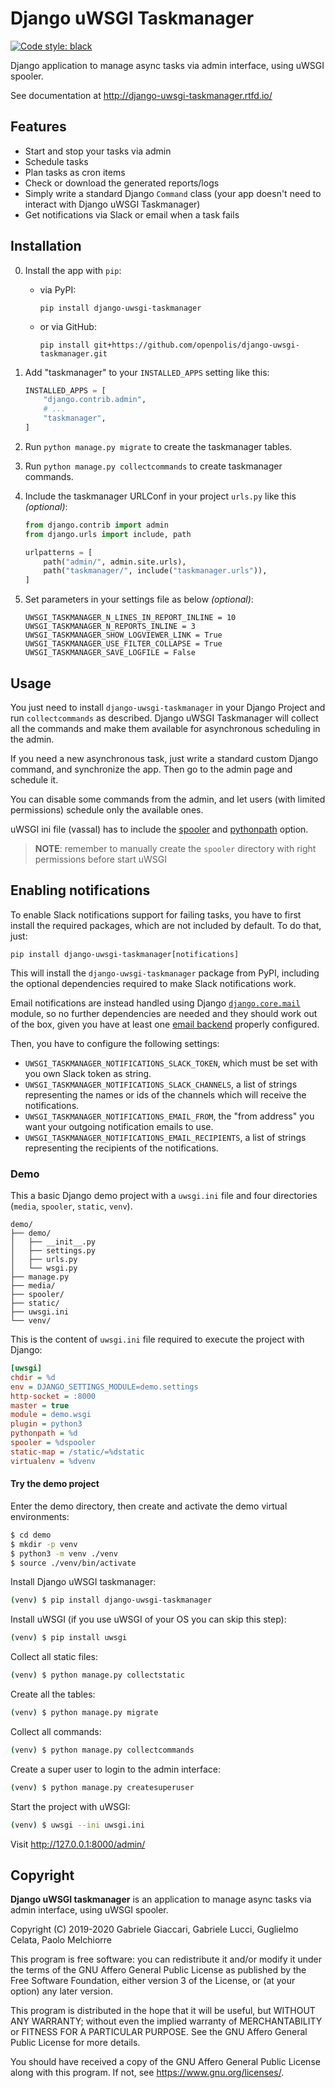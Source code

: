 # Django uWSGI Taskmanager

[![Code style: black](https://img.shields.io/badge/code%20style-black-000000.svg)](https://github.com/python/black)

Django application to manage async tasks via admin interface, using uWSGI spooler.

See documentation at http://django-uwsgi-taskmanager.rtfd.io/

## Features

- Start and stop your tasks via admin
- Schedule tasks
- Plan tasks as cron items
- Check or download the generated reports/logs
- Simply write a standard Django `Command` class (your app doesn't need to interact with Django uWSGI Taskmanager)
- Get notifications via Slack or email when a task fails

## Installation

0.  Install the app with `pip`:

    -  via PyPI:

       `pip install django-uwsgi-taskmanager`

    -  or via GitHub:

       `pip install git+https://github.com/openpolis/django-uwsgi-taskmanager.git`

1.  Add "taskmanager" to your `INSTALLED_APPS` setting like this:

    ```python
    INSTALLED_APPS = [
        "django.contrib.admin",
        # ...
        "taskmanager",
    ]
    ```

2. Run `python manage.py migrate` to create the taskmanager tables.

3. Run `python manage.py collectcommands` to create taskmanager commands.

4. Include the taskmanager URLConf in your project `urls.py` like this _(optional)_:

    ```python
    from django.contrib import admin
    from django.urls import include, path
    
    urlpatterns = [
        path("admin/", admin.site.urls),
        path("taskmanager/", include("taskmanager.urls")),
    ]
    ```

5. Set parameters in your settings file as below _(optional)_:

    ```pythonstub
    UWSGI_TASKMANAGER_N_LINES_IN_REPORT_INLINE = 10
    UWSGI_TASKMANAGER_N_REPORTS_INLINE = 3
    UWSGI_TASKMANAGER_SHOW_LOGVIEWER_LINK = True
    UWSGI_TASKMANAGER_USE_FILTER_COLLAPSE = True
    UWSGI_TASKMANAGER_SAVE_LOGFILE = False
    ```

## Usage

You just need to install `django-uwsgi-taskmanager` in your Django Project and run `collectcommands` as described.
Django uWSGI Taskmanager will collect all the commands and make them available for asynchronous scheduling in the admin.

If you need a new asynchronous task, just write a standard custom Django command, and synchronize the app. Then go to the admin page and schedule it.

You can disable some commands from the admin, and let users (with limited permissions) schedule only the available ones.

uWSGI ini file (vassal) has to include the [spooler](https://uwsgi-docs.readthedocs.io/en/latest/Spooler.html) and [pythonpath](https://uwsgi-docs.readthedocs.io/en/latest/PythonDecorators.html) option.

> **NOTE**: remember to manually create the `spooler` directory with right permissions before start uWSGI

## Enabling notifications

To enable Slack notifications support for failing tasks, you have to first install the
required packages, which are not included by default. To do that, just:

    pip install django-uwsgi-taskmanager[notifications]
    
This will install the `django-uwsgi-taskmanager` package from PyPI, including the optional dependencies
required to make Slack notifications work. 

Email notifications are instead handled using Django [`django.core.mail`](https://docs.djangoproject.com/en/2.2/topics/email/) 
module, so no further dependencies are needed and they should work out of the box, given you have at
least one [email backend](https://docs.djangoproject.com/en/2.2/topics/email/#email-backends) properly
configured.

Then, you have to configure the following settings:

- `UWSGI_TASKMANAGER_NOTIFICATIONS_SLACK_TOKEN`, which must be set with you own Slack token as string.
- `UWSGI_TASKMANAGER_NOTIFICATIONS_SLACK_CHANNELS`, a list of strings representing the names or ids of the channels which will receive the notifications.
- `UWSGI_TASKMANAGER_NOTIFICATIONS_EMAIL_FROM`, the "from address" you want your outgoing notification emails to use.
- `UWSGI_TASKMANAGER_NOTIFICATIONS_EMAIL_RECIPIENTS`, a list of strings representing the recipients of the notifications.

### Demo

This a basic Django demo project with a `uwsgi.ini` file and four directories (`media`, `spooler`, `static`, `venv`).

```
demo/
├── demo/
│   ├── __init__.py
│   ├── settings.py
│   ├── urls.py
│   └── wsgi.py
├── manage.py
├── media/
├── spooler/
├── static/
├── uwsgi.ini
└── venv/
```

This is the content of `uwsgi.ini` file required to execute the project with Django:

```ini
[uwsgi]
chdir = %d
env = DJANGO_SETTINGS_MODULE=demo.settings
http-socket = :8000
master = true
module = demo.wsgi
plugin = python3
pythonpath = %d
spooler = %dspooler
static-map = /static/=%dstatic
virtualenv = %dvenv
```

#### Try the demo project

Enter the demo directory, then create and activate the demo virtual environments:

```bash
$ cd demo
$ mkdir -p venv
$ python3 -m venv ./venv
$ source ./venv/bin/activate
```

Install Django uWSGI taskmanager:

```bash
(venv) $ pip install django-uwsgi-taskmanager
```

Install uWSGI (if you use uWSGI of your OS you can skip this step):

```bash
(venv) $ pip install uwsgi
```

Collect all static files:

```bash
(venv) $ python manage.py collectstatic
```

Create all the tables:

```bash
(venv) $ python manage.py migrate
```

Collect all commands:

```bash
(venv) $ python manage.py collectcommands
```

Create a super user to login to the admin interface:

```bash
(venv) $ python manage.py createsuperuser
```

Start the project with uWSGI:

```bash
(venv) $ uwsgi --ini uwsgi.ini
```

Visit http://127.0.0.1:8000/admin/

## Copyright

**Django uWSGI taskmanager** is an application to manage async tasks via admin interface, using uWSGI spooler.

Copyright (C) 2019-2020 Gabriele Giaccari, Gabriele Lucci, Guglielmo Celata, Paolo Melchiorre

This program is free software: you can redistribute it and/or modify
it under the terms of the GNU Affero General Public License as
published by the Free Software Foundation, either version 3 of the
License, or (at your option) any later version.

This program is distributed in the hope that it will be useful,
but WITHOUT ANY WARRANTY; without even the implied warranty of
MERCHANTABILITY or FITNESS FOR A PARTICULAR PURPOSE.  See the
GNU Affero General Public License for more details.

You should have received a copy of the GNU Affero General Public License
along with this program.  If not, see <https://www.gnu.org/licenses/>.
